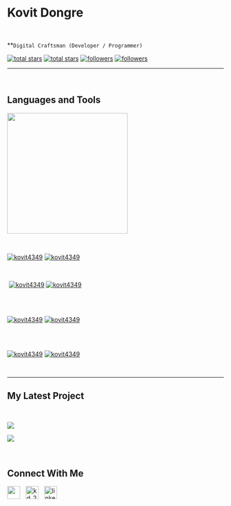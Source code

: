 <h1> Kovit Dongre</h1>
<br /> 

                    
**`Digital Craftsman (Developer / Programmer)`

                    

<p align="left"></p>
<p align="left"> 
  <a href="https://github.com/kovit4349?tab=repositories&sort=stargazers#gh-light-mode-only">
    <img alt="total stars" title="Total stars on GitHub" src="https://custom-icon-badges.demolab.com/github/stars/kovit4349?color=3ea97d&style=for-the-badge&labelColor=40b682&logo=star#gh-light-mode-only"/></a>
  
  <a href="https://github.com/kovit4349?tab=repositories&sort=stargazers#gh-dark-mode-only">
    <img alt="total stars" title="Total stars on GitHub" src="https://custom-icon-badges.demolab.com/github/stars/kovit4349?color=655489&style=for-the-badge&labelColor=c691e9&logo=star#gh-dark-mode-only"/></a>
  
  <a href="https://github.com/kovit4349?tab=followers#gh-light-mode-only">
    <img alt="followers" title="Follow me on Github" src="https://custom-icon-badges.demolab.com/github/followers/kovit4349?color=2c4954&labelColor=2c3e50&style=for-the-badge&logo=person-add&label=Follow&logoColor=white#gh-light-mode-only"/></a>
    
  <a href="https://github.com/kovit4349?tab=followers#gh-dark-mode-only">
    <img alt="followers" title="Follow me on Github" src="https://custom-icon-badges.demolab.com/github/followers/kovit4349?color=dacc84&labelColor=f9e692&style=for-the-badge&logo=person-add&label=Follow&logoColor=white#gh-dark-mode-only"/></a>
</p>

---
<br />

                    

<h2>Languages and Tools</h2> 
<p align="left">
<img width="280px"  src="https://skillicons.dev/icons?i=&perline=9"  />
</p>
<br />

                    

<p><a href="https://github.com/kovit4349#gh-dark-mode-only" target="_blank"><img align="center" src="https://github-readme-stats.vercel.app/api/top-langs/?username=kovit4349&langs_count=6&show_icon=true&layout=compact&theme=nightowl#gh-dark-mode-only" alt="kovit4349" /></a>
  <a href="https://github.com/kovit4349#gh-light-mode-only" target="_blank"><img align="center" src="https://github-readme-stats.vercel.app/api/top-langs/?username=kovit4349&langs_count=6&show_icon=true&layout=compact&theme=vue#gh-light-mode-only" alt="kovit4349" /></a>
</p>

<br />

<p>&nbsp;<a href="https://github.com/kovit4349#gh-dark-mode-only" target="_blank"><img align="center" src="https://github-readme-stats.vercel.app/api?username=kovit4349&count_private=true&show_icons=true&theme=nightowl#gh-dark-mode-only" alt="kovit4349" /></a>
<a href="https://github.com/kovit4349#gh-light-mode-only" target="_blank"><img align="center" src="https://github-readme-stats.vercel.app/api?username=kovit4349&count_private=true&show_icons=true&theme=vue#gh-light-mode-only" alt="kovit4349" /></a>
</p> 
<br>
<br />

<p><a href="https://github.com/kovit4349#gh-dark-mode-only" target="_blank"><img align="center" src="https://streak-stats.demolab.com?user=kovit4349&theme=nightowl#gh-dark-mode-only" alt="kovit4349"/></a>
<a href="https://github.com/kovit4349#gh-light-mode-only" target="_blank"><img align="center" src="https://streak-stats.demolab.com?user=kovit4349&theme=vue#gh-light-mode-only" alt="kovit4349"/></a></p>
<br/>
<br />

<p><a href="https://github.com/kovit4349#gh-dark-mode-only" target="_blank"><img align="center" src="https://github-readme-activity-graph.cyclic.app/graph?username=kovit4349&theme=nightowl#gh-dark-mode-only" alt="kovit4349" /></a>
<a href="https://github.com/kovit4349#gh-light-mode-only" target="_blank"><img align="center" src="https://github-readme-activity-graph.cyclic.app/graph?username=kovit4349&theme=vue#gh-light-mode-only" alt="kovit4349" /></a></p>
<br/>

---


                    

<h2>My Latest Project</h2> 
<br />
<p><a href="https://github.com/kovit4349/#gh-dark-mode-only" target="_blank"><img align="center" src="https://github-readme-stats.vercel.app/api/pin/?username=kovit4349&repo=&theme=nightowl&show_owner=true#gh-dark-mode-only"/></a></p>
<p><a href="https://github.com/kovit4349/#gh-light-mode-only" target="_blank"><img align="center" src="https://github-readme-stats.vercel.app/api/pin/?username=kovit4349&repo=&theme=vue&show_owner=true#gh-light-mode-only"/></a></p>
<br />


                    

<h2>Connect With Me</h2> 
<p align="left">
<a href="https://twitter.com/" target="_blank"><img align="left" width="30px" style="padding-right:10px;" src="https://raw.githubusercontent.com/rahuldkjain/github-profile-readme-generator/master/src/images/icons/Social/twitter.svg" alt="" /></a>
<a href="https://instagram.com/kd_210502" target="_blank"><img align="left" width="30px" style="padding-right:10px" src="https://raw.githubusercontent.com/rahuldkjain/github-profile-readme-generator/master/src/images/icons/Social/instagram.svg" alt="kd_210502" /></a>
<a href="https://www.linkedin.com/in/kovit4349/" target="_blank"><img align="left" alt="linkedin" width="30px" style="padding-right: 10px;" src="https://cdn.jsdelivr.net/gh/devicons/devicon/icons/linkedin/linkedin-original.svg" /></a>
</p>
